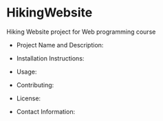 # HikingWebsite
Hiking Website project for Web programming course


- Project Name and Description: 

- Installation Instructions: 

- Usage: 

- Contributing: 

- License: 

- Contact Information:
